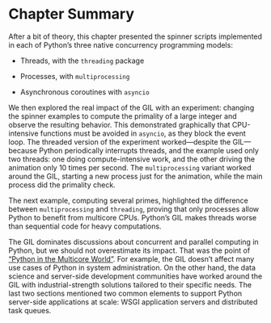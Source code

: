 # Chapter Summary

After a bit of theory, this chapter presented the spinner scripts implemented in each of Python’s three native concurrency programming models:

- Threads, with the `threading` package
    
- Processes, with `multiprocessing`
    
- Asynchronous coroutines with `asyncio`
    

We then explored the real impact of the GIL with an experiment: changing the spinner examples to compute the primality of a large integer and observe the resulting behavior. This demonstrated graphically that CPU-intensive functions must be avoided in `asyncio`, as they block the event loop. The threaded version of the experiment worked—despite the GIL—because Python periodically interrupts threads, and the example used only two threads: one doing compute-intensive work, and the other driving the animation only 10 times per second. The `multiprocessing` variant worked around the GIL, starting a new process just for the animation, while the main process did the primality check.

The next example, computing several primes, highlighted the difference between `multiprocessing` and `threading`, proving that only processes allow Python to benefit from multicore CPUs. Python’s GIL makes threads worse than sequential code for heavy computations.

The GIL dominates discussions about concurrent and parallel computing in Python, but we should not overestimate its impact. That was the point of [“Python in the Multicore World”](#py_in_multicore_world_sec). For example, the GIL doesn’t affect many use cases of Python in system administration. On the other hand, the data science and server-side development communities have worked around the GIL with industrial-strength solutions tailored to their specific needs. The last two sections mentioned two common elements to support Python server-side applications at scale: WSGI application servers and distributed task queues.